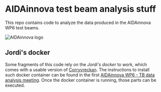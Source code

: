 # AIDAinnova test beam analysis stuff

This repo contains code to analyze the data produced in the AIDAinnova WP6 test beams.

![AIDAinnova logo](https://aidainnova.web.cern.ch/sites/default/files/logo/AIDAinnova-logo-transparent%20backgroung.png)

## Jordi's docker

Some fragments of this code rely on the *Jordi's docker* to work, which comes with a usable version of [Corryvreckan](https://project-corryvreckan.web.cern.ch/project-corryvreckan/). The instructions to install such docker container can be found in the first [AIDAinnova WP6 - TB data analysis meeting](https://indico.cern.ch/event/1307239/#2-jordis-docker-instructions). Once the docker container is running, those parts can be executed.
